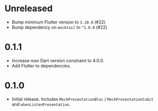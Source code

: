 # Unreleased

- Bump minimum Flutter version to `3.10.0` (#22)
- Bump dependency on `mocktail` to `^1.0.0` (#22)

# 0.1.1

- Increase max Dart version constraint to 4.0.0.
- Add Flutter to dependencies.

# 0.1.0

- Initial release. Includes `MockPresentationBloc` / `MockPresentationCubit` and `whenListenPresentation`.
